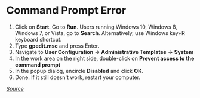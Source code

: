 # Command Prompt Error

1. Click on **Start**. Go to **Run**. Users running Windows 10, Windows 8, Windows 7, or Vista, go to **Search**. Alternatively, use Windows key+R keyboard shortcut.
2. Type **gpedit.msc** and press Enter.
3. Navigate to **User Configuration** -> **Administrative Templates** -> **System**
4. In the work area on the right side, double-click on **Prevent access to the command prompt**
5. In the popup dialog, encircle **Disabled** and click **OK**.
6. Done. If it still doesn't work, restart your computer.

[_Source_](https://www.tweakandtrick.com/2013/08/enable-command-prompt.html)
